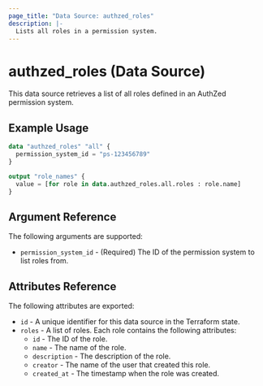 ```yaml
---
page_title: "Data Source: authzed_roles"
description: |-
  Lists all roles in a permission system.
---
```


# authzed_roles (Data Source)

This data source retrieves a list of all roles defined in an AuthZed permission system.

## Example Usage

```terraform
data "authzed_roles" "all" {
  permission_system_id = "ps-123456789"
}

output "role_names" {
  value = [for role in data.authzed_roles.all.roles : role.name]
}
```

## Argument Reference

The following arguments are supported:

* `permission_system_id` - (Required) The ID of the permission system to list roles from.

## Attributes Reference

The following attributes are exported:

* `id` - A unique identifier for this data source in the Terraform state.
* `roles` - A list of roles. Each role contains the following attributes:
  * `id` - The ID of the role.
  * `name` - The name of the role.
  * `description` - The description of the role.
  * `creator` - The name of the user that created this role.
  * `created_at` - The timestamp when the role was created. 
